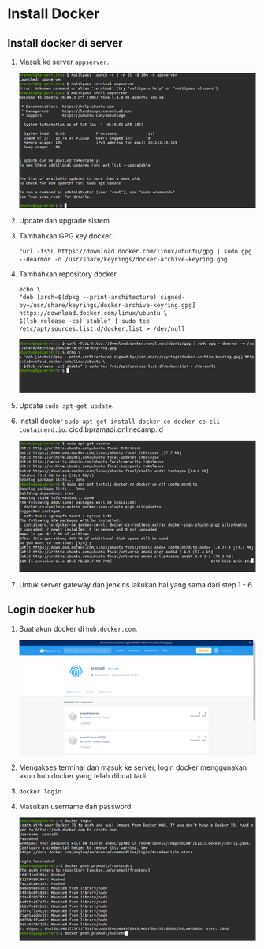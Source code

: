 # Install Docker

## Install docker di server

1. Masuk ke server `appserver`.

   ![Install Docker](assets/multipass-appserver.png) <br />

2. Update dan upgrade sistem.
3. Tambahkan GPG key docker.

   ```
   curl -fsSL https://download.docker.com/linux/ubuntu/gpg | sudo gpg --dearmor -o /usr/share/keyrings/docker-archive-keyring.gpg
   ```

4. Tambahkan repository docker

   ```
   echo \
   "deb [arch=$(dpkg --print-architecture) signed-by=/usr/share/keyrings/docker-archive-keyring.gpg] https://download.docker.com/linux/ubuntu \
   $(lsb_release -cs) stable" | sudo tee /etc/apt/sources.list.d/docker.list > /dev/null
   ```

   ![Install Docker](assets/docker-00.png) <br />

5. Update `sudo apt-get update`.
6. Install docker `sudo apt-get install docker-ce docker-ce-cli containerd.io`.
   cicd.bpramadi.onlinecamp.id

   ![Install Docker](assets/docker-01.png) <br />

7. Untuk server gateway dan jenkins lakukan hal yang sama dari step 1 - 6.

## Login docker hub

1. Buat akun docker di `hub.docker.com`.

   ![Install Docker](assets/docker-1.1.png) <br />

2. Mengakses terminal dan masuk ke server, login docker menggunakan akun hub.docker yang telah dibuat tadi.
3. `docker login`
4. Masukan username dan password.

   ![Install Docker](assets/docker-image-4.png) <br />
